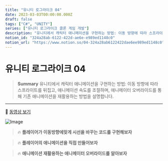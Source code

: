 ```yaml
---
title: "유니티 로그라이크 04"
date: 2023-03-03T00:00:00.000Z
draft: false
tags: ["C#", "UNITY"]
series: ["유니티 로그라이크 클론 게임 개발"]
description: "유니티에서 캐릭터 애니메이션을 구현하는 방법: 이동 방향에 따라 스프라이트를 뒤집고, 애니메이션 속도를 조절하며, 애니메이터 오버라이드를 통해 기존 애니메이션을 재활용하는 방법을 설명합니다."
notion_id: "324a28ab-6122-422d-ae6e-e989ed1148c0"
notion_url: "https://www.notion.so/04-324a28ab6122422dae6ee989ed1148c0"
---
```


# 유니티 로그라이크 04

> **Summary**
> 유니티에서 캐릭터 애니메이션을 구현하는 방법: 이동 방향에 따라 스프라이트를 뒤집고, 애니메이션 속도를 조절하며, 애니메이터 오버라이드를 통해 기존 애니메이션을 재활용하는 방법을 설명합니다.

---

🎥 [동영상 보기](https://www.youtube.com/watch?v=vizfd1TeRMI&list=PLO-mt5Iu5TeZF8xMHqtT_DhAPKmjF6i3x&index=5)

![Image](https://prod-files-secure.s3.us-west-2.amazonaws.com/09ccd4d5-876c-4bba-bbdf-cc77a0a11257/103a9eea-6d83-4881-ac4c-2095536d4ab2/Untitled.png?X-Amz-Algorithm=AWS4-HMAC-SHA256&X-Amz-Content-Sha256=UNSIGNED-PAYLOAD&X-Amz-Credential=ASIAZI2LB466QZX7PMOQ%2F20250724%2Fus-west-2%2Fs3%2Faws4_request&X-Amz-Date=20250724T081142Z&X-Amz-Expires=3600&X-Amz-Security-Token=IQoJb3JpZ2luX2VjEAAaCXVzLXdlc3QtMiJIMEYCIQD4UVk5AV97NGdS5KMBwouLuGLEaUGWyjZzKXpo6l71TgIhAJq24%2BSA2pUtp2Mg4BN2Ww00LjNQ9VotC0JZHDyZ91IsKv8DCCkQABoMNjM3NDIzMTgzODA1IgxIGLJ6pwz17pjLlY4q3AMx%2BEBhDlJBHo5QOy8W83DYLyX6zpfPIQvxQKNbJzWBf%2B7ZI7YYttHaoOVehvxT2Yz9c%2FU2vpiGgJPdyz5bkQWGi%2FPJX%2B7Q6tXNz9pDR5vgD89Qz%2F%2B5zGFLs8k9DeBQzC%2BH2vfcDh4B%2BBsnfCjq8YecR1cEP%2BYftOL4SbvDXs9PNi%2BfnOx935kSqu9Fccrbz2ehEXGTgdmvkxfHkoV4ruvMoW5tIHDEuoTidmx1HGx253eeKP6Yb2LLbvuY%2FhtuSyXw6xzCWWE7Lm89OaeZ10uvCqhbdWWlEwvC6b5sKTDknyttZTsogvCGqcNm0%2FcCwqGVcbd6Uy0YsHWHoEAGrvuqUOS%2BFpDJAn2AuS7boDhE1sJDjkzVmZudyWJr4PCtkESIEdNGcFbreZAFN64ReP651QD1aPCUGj3YbJ3TahL93YVxaTC9nu0rpm37GMS4r2LcsbMv%2Bc7RDcdHnnZw%2FIVa2zJwAkn1V9qqmpKHex4CH%2F15WTgLM1tT%2F2Tr9kdH1IpieUo43KtQwmLogwFQ8r%2BdnvI0BXIGnZgMoKFVSybIIaEz4se5rmXI3w22CXuS2AXV9dQcDIUp9u7VhqNrnXigQc%2BuIQtXMguieRIJA%2F1m2ju%2FVg6eTfOJjkqumzDTz4fEBjqkAbquZhoGIuvi59ljxVhm2q%2B82CgPSH%2FXB3Jdqdnj1pwO56OIiU%2FRT9CLlGuSVrfkL2kAlKrC6RC4MkYugf%2BKIjPwN2Ogpz2KoMdPm9iVQLeCaQuTf%2FndLkjdCMmkRpemDv72aOqMw9uLLHE%2FzRk1N5Xc3fXv5ljt0uFPtEUYR3k6z1aE3oVHZQCWMunBgniFC7o76RQ%2FswKktNXtomL%2FOoMGarkk&X-Amz-Signature=2f1c39970cfa714a5aa8e45034dfa379122446ebe8792a9483df94f1eb11fa9f&X-Amz-SignedHeaders=host&x-amz-checksum-mode=ENABLED&x-id=GetObject)

> 🔥 **플레이어가 이동방향에맞게 시선을 바꾸는 코드를 구현해보자**

> 🔥 **플레이어의 애니메이션을 직접 만들어보자**

> 🔥 ****애니메이션 재활용하는 애니메이터 오버라이드를 알아보자****

